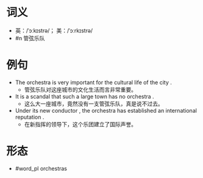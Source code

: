 # 词义
- 英：/ˈɔːkɪstrə/； 美：/ˈɔːrkɪstrə/
- #n 管弦乐队
# 例句
- The orchestra is very important for the cultural life of the city .
	- 管弦乐队对这座城市的文化生活而言非常重要。
- It is a scandal that such a large town has no orchestra .
	- 这么大一座城市，竟然没有一支管弦乐队，真是说不过去。
- Under its new conductor , the orchestra has established an international reputation .
	- 在新指挥的领导下，这个乐团建立了国际声誉。
# 形态
- #word_pl orchestras
